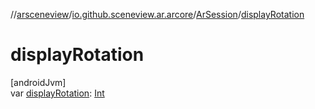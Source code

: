 //[arsceneview](../../../index.md)/[io.github.sceneview.ar.arcore](../index.md)/[ArSession](index.md)/[displayRotation](display-rotation.md)

# displayRotation

[androidJvm]\
var [displayRotation](display-rotation.md): [Int](https://kotlinlang.org/api/latest/jvm/stdlib/kotlin/-int/index.html)
